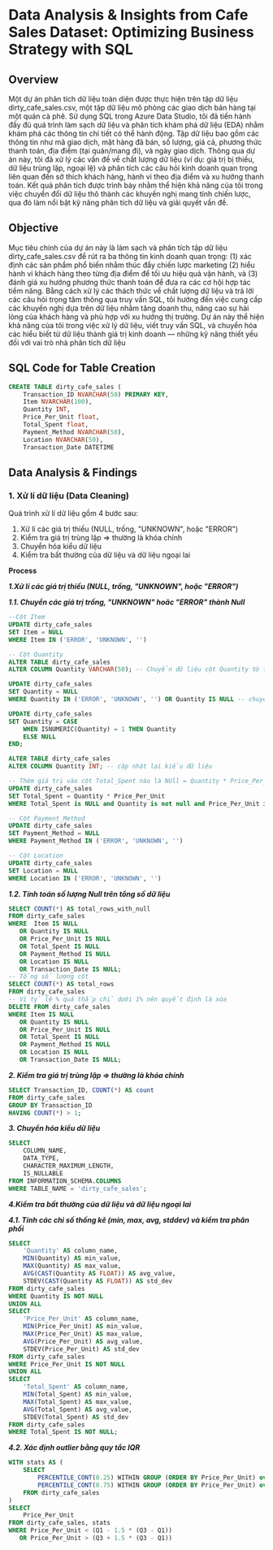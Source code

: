 # Data Analysis & Insights from Cafe Sales Dataset: Optimizing Business Strategy with SQL
## Overview
Một dự án phân tích dữ liệu toàn diện được thực hiện trên tập dữ liệu dirty_cafe_sales.csv, một tập dữ liệu mô phỏng các giao dịch bán hàng tại một quán cà phê. Sử dụng SQL trong Azure Data Studio, tôi đã tiến hành đầy đủ quá trình làm sạch dữ liệu và phân tích khám phá dữ liệu (EDA) nhằm khám phá các thông tin chi tiết có thể hành động. Tập dữ liệu bao gồm các thông tin như mã giao dịch, mặt hàng đã bán, số lượng, giá cả, phương thức thanh toán, địa điểm (tại quán/mang đi), và ngày giao dịch. Thông qua dự án này, tôi đã xử lý các vấn đề về chất lượng dữ liệu (ví dụ: giá trị bị thiếu, dữ liệu trùng lặp, ngoại lệ) và phân tích các câu hỏi kinh doanh quan trọng liên quan đến sở thích khách hàng, hành vi theo địa điểm và xu hướng thanh toán. Kết quả phân tích được trình bày nhằm thể hiện khả năng của tôi trong việc chuyển đổi dữ liệu thô thành các khuyến nghị mang tính chiến lược, qua đó làm nổi bật kỹ năng phân tích dữ liệu và giải quyết vấn đề.
## Objective
Mục tiêu chính của dự án này là làm sạch và phân tích tập dữ liệu dirty_cafe_sales.csv để rút ra ba thông tin kinh doanh quan trọng: (1) xác định các sản phẩm phổ biến nhằm thúc đẩy chiến lược marketing (2) hiểu hành vi khách hàng theo từng địa điểm để tối ưu hiệu quả vận hành, và (3) đánh giá xu hướng phương thức thanh toán để đưa ra các cơ hội hợp tác tiềm năng. Bằng cách xử lý các thách thức về chất lượng dữ liệu và trả lời các câu hỏi trọng tâm thông qua truy vấn SQL, tôi hướng đến việc cung cấp các khuyến nghị dựa trên dữ liệu nhằm tăng doanh thu, nâng cao sự hài lòng của khách hàng và phù hợp với xu hướng thị trường. Dự án này thể hiện khả năng của tôi trong việc xử lý dữ liệu, viết truy vấn SQL, và chuyển hóa các hiểu biết từ dữ liệu thành giá trị kinh doanh — những kỹ năng thiết yếu đối với vai trò nhà phân tích dữ liệu
## SQL Code for Table Creation
```sql
CREATE TABLE dirty_cafe_sales (
    Transaction_ID NVARCHAR(50) PRIMARY KEY,
    Item NVARCHAR(100),
    Quantity INT,
    Price_Per_Unit float,
    Total_Spent float,
    Payment_Method NVARCHAR(50),
    Location NVARCHAR(50),
    Transaction_Date DATETIME
```
## Data Analysis & Findings

### 1. Xử lí dữ liệu (Data Cleaning)
Quá trình xử lí dữ liệu gồm 4 bước sau:
1. Xử lí các giá trị thiếu (NULL, trống, "UNKNOWN", hoặc "ERROR")
2. Kiểm tra giá trị trùng lặp => thường là khóa chính
3. Chuyển hóa kiểu dữ liệu
4.  Kiểm tra bất thường của dữ liệu và dữ liệu ngoại lai

**Process**

***1.Xử lí các giá trị thiếu (NULL, trống, "UNKNOWN", hoặc "ERROR")***

***1.1. Chuyển các giá trị trống, "UNKNOWN" hoăc "ERROR" thành Null***

```sql
--Cột Item
UPDATE dirty_cafe_sales
SET Item = NULL 
WHERE Item IN ('ERROR', 'UNKNOWN', '')

-- Cột Quantity 
ALTER TABLE dirty_cafe_sales
ALTER COLUMN Quantity VARCHAR(50); -- Chuyển dữ liệu cột Quantity từ tinyint sang varchar(50)

UPDATE dirty_cafe_sales
SET Quantity = NULL
WHERE Quantity IN ('ERROR', 'UNKNOWN', '') OR Quantity IS NULL -- chuyển giá trị trống, "UNKNOWN" hoăc "ERROR" thành Null

UPDATE dirty_cafe_sales
SET Quantity = CASE 
    WHEN ISNUMERIC(Quantity) = 1 THEN Quantity 
    ELSE NULL 
END;

ALTER TABLE dirty_cafe_sales
ALTER COLUMN Quantity INT; -- cập nhật lại kiểu dữ liệu

-- Thêm giá trị vào cột Total_Spent nào là NUll = Quantity * Price_Per_Unit
UPDATE dirty_cafe_sales
SET Total_Spent = Quantity * Price_Per_Unit
WHERE Total_Spent is NULL and Quantity is not null and Price_Per_Unit is not null

-- Cột Payment_Method
UPDATE dirty_cafe_sales
SET Payment_Method = NULL
WHERE Payment_Method IN ('ERROR', 'UNKNOWN', '')

-- Cột Location
UPDATE dirty_cafe_sales
SET Location = NULL
WHERE Location IN ('ERROR', 'UNKNOWN', '')
```
***1.2. Tính toán số lượng Null trên tổng số dữ liệu***

```sql
SELECT COUNT(*) AS total_rows_with_null
FROM dirty_cafe_sales
WHERE  Item IS NULL
   OR Quantity IS NULL
   OR Price_Per_Unit IS NULL
   OR Total_Spent IS NULL
   OR Payment_Method IS NULL
   OR Location IS NULL
   OR Transaction_Date IS NULL;
-- Tổng số lượng cột 
SELECT COUNT(*) AS total_rows
FROM dirty_cafe_sales 
-- Vì tỷ lệ % quá thấp chỉ dưới 1% nên quyết định là xóa 
DELETE FROM dirty_cafe_sales
WHERE Item IS NULL
   OR Quantity IS NULL
   OR Price_Per_Unit IS NULL
   OR Total_Spent IS NULL
   OR Payment_Method IS NULL
   OR Location IS NULL
   OR Transaction_Date IS NULL;
```
***2. Kiểm tra giá trị trùng lặp => thường là khóa chính***

```sql
SELECT Transaction_ID, COUNT(*) AS count
FROM dirty_cafe_sales
GROUP BY Transaction_ID
HAVING COUNT(*) > 1;
```
***3. Chuyển hóa kiểu dữ liệu***

```sql
SELECT 
    COLUMN_NAME,
    DATA_TYPE,
    CHARACTER_MAXIMUM_LENGTH,
    IS_NULLABLE
FROM INFORMATION_SCHEMA.COLUMNS
WHERE TABLE_NAME = 'dirty_cafe_sales';
```

***4.Kiểm tra bất thường của dữ liệu và dữ liệu ngoại lai***

***4.1. Tính các chỉ số thống kê (min, max, avg, stddev) và kiểm tra phân phối***

```sql
SELECT 
    'Quantity' AS column_name,
    MIN(Quantity) AS min_value,
    MAX(Quantity) AS max_value,
    AVG(CAST(Quantity AS FLOAT)) AS avg_value,
    STDEV(CAST(Quantity AS FLOAT)) AS std_dev
FROM dirty_cafe_sales
WHERE Quantity IS NOT NULL
UNION ALL
SELECT 
    'Price_Per_Unit' AS column_name,
    MIN(Price_Per_Unit) AS min_value,
    MAX(Price_Per_Unit) AS max_value,
    AVG(Price_Per_Unit) AS avg_value,
    STDEV(Price_Per_Unit) AS std_dev
FROM dirty_cafe_sales
WHERE Price_Per_Unit IS NOT NULL
UNION ALL
SELECT 
    'Total_Spent' AS column_name,
    MIN(Total_Spent) AS min_value,
    MAX(Total_Spent) AS max_value,
    AVG(Total_Spent) AS avg_value,
    STDEV(Total_Spent) AS std_dev
FROM dirty_cafe_sales
WHERE Total_Spent IS NOT NULL;
```
***4.2. Xác định outlier bằng quy tắc IQR***

```sql
WITH stats AS (
    SELECT 
        PERCENTILE_CONT(0.25) WITHIN GROUP (ORDER BY Price_Per_Unit) over() AS Q1,
        PERCENTILE_CONT(0.75) WITHIN GROUP (ORDER BY Price_Per_Unit) over() AS Q3
    FROM dirty_cafe_sales
)
SELECT 
    Price_Per_Unit
FROM dirty_cafe_sales, stats
WHERE Price_Per_Unit < (Q1 - 1.5 * (Q3 - Q1))
   OR Price_Per_Unit > (Q3 + 1.5 * (Q3 - Q1)) 
```
























